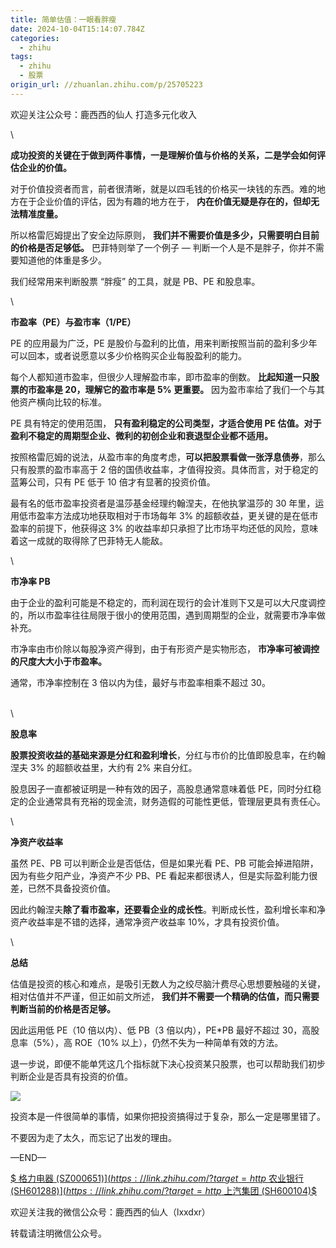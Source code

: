 ```yaml
---
title: 简单估值：一眼看胖瘦
date: 2024-10-04T15:14:07.784Z
categories:
  - zhihu
tags:
  - zhihu
  - 股票
origin_url: //zhuanlan.zhihu.com/p/25705223
---
```

欢迎关注公众号：鹿西西的仙人 打造多元化收入

\


&#x20;**成功投资的关键在于做到两件事情，一是理解价值与价格的关系，二是学会如何评估企业的价值。**&#x20;

对于价值投资者而言，前者很清晰，就是以四毛钱的价格买一块钱的东西。难的地方在于企业价值的评估，因为有趣的地方在于， **内在价值无疑是存在的，但却无法精准度量。**&#x20;

所以格雷厄姆提出了安全边际原则， **我们并不需要价值是多少，只需要明白目前的价格是否足够低。** 巴菲特则举了一个例子 — 判断一个人是不是胖子，你并不需要知道他的体重是多少。

我们经常用来判断股票 “胖瘦” 的工具，就是 PB、PE 和股息率。

\


&#x20;**市盈率（PE）与盈市率（1/PE）**&#x20;

PE 的应用最为广泛，PE 是股价与盈利的比值，用来判断按照当前的盈利多少年可以回本，或者说愿意以多少价格购买企业每股盈利的能力。

每个人都知道市盈率，但很少人理解盈市率，即市盈率的倒数。 **比起知道一只股票的市盈率是 20，理解它的盈市率是 5% 更重要。** 因为盈市率给了我们一个与其他资产横向比较的标准。

PE 具有特定的使用范围， **只有盈利稳定的公司类型，才适合使用 PE 估值。对于盈利不稳定的周期型企业、微利的初创企业和衰退型企业都不适用。**&#x20;

按照格雷厄姆的说法，从盈市率的角度考虑，**可以把股票看做一张浮息债券**，那么只有股票的盈市率高于 2 倍的国债收益率，才值得投资。具体而言，对于稳定的蓝筹公司，只有 PE 低于 10 倍才有显著的投资价值。

最有名的低市盈率投资者是温莎基金经理约翰涅夫，在他执掌温莎的 30 年里，运用低市盈率方法成功地获取相对于市场每年 3% 的超额收益，更关键的是在低市盈率的前提下，他获得这 3% 的收益率却只承担了比市场平均还低的风险，意味着这一成就的取得除了巴菲特无人能敌。

\


**市净率 PB**

由于企业的盈利可能是不稳定的，而利润在现行的会计准则下又是可以大尺度调控的，所以市盈率往往局限于很小的使用范围，遇到周期型的企业，就需要市净率做补充。

市净率由市价除以每股净资产得到，由于有形资产是实物形态， **市净率可被调控的尺度大大小于市盈率。**&#x20;

通常，市净率控制在 3 倍以内为佳，最好与市盈率相乘不超过 30。

\
\


**股息率**

**股票投资收益的基础来源是分红和盈利增长**，分红与市价的比值即股息率，在约翰涅夫 3% 的超额收益里，大约有 2% 来自分红。

股息因子一直都被证明是一种有效的因子，高股息通常意味着低 PE，同时分红稳定的企业通常具有充裕的现金流，财务造假的可能性更低，管理层更具有责任心。

\


**净资产收益率**

虽然 PE、PB 可以判断企业是否低估，但是如果光看 PE、PB 可能会掉进陷阱，因为有些夕阳产业，净资产不少 PB、PE 看起来都很诱人，但是实际盈利能力很差，已然不具备投资价值。

因此约翰涅夫**除了看市盈率，还要看企业的成长性**。判断成长性，盈利增长率和净资产收益率是不错的选择，通常净资产收益率 10%，才具有投资价值。

\


**总结**

估值是投资的核心和难点，是吸引无数人为之绞尽脑汁费尽心思想要触碰的关键，相对估值并不严谨，但正如前文所述， **我们并不需要一个精确的估值，而只需要判断当前的价格是否足够。**&#x20;

因此运用低 PE（10 倍以内）、低 PB（3 倍以内），PE\*PB 最好不超过 30，高股息率（5%），高 ROE（10% 以上），仍然不失为一种简单有效的方法。

退一步说，即便不能单凭这几个指标就下决心投资某只股票，也可以帮助我们初步判断企业是否具有投资的价值。

![](https://picx.zhimg.com/v2-5ee73bdf60b9404ae7bbe6e85b633575_b.jpg)

投资本是一件很简单的事情，如果你把投资搞得过于复杂，那么一定是哪里错了。

不要因为走了太久，而忘记了出发的理由。

—END—

[$ 格力电器 (SZ000651)$](https://link.zhihu.com/?target=http%3A//xueqiu.com/S/SZ000651)[$ 农业银行 (SH601288)$](https://link.zhihu.com/?target=http%3A//xueqiu.com/S/SH601288)[$ 上汽集团 (SH600104)$](https://link.zhihu.com/?target=http%3A//xueqiu.com/S/SH600104)

欢迎关注我的微信公众号：鹿西西的仙人（lxxdxr）

转载请注明微信公众号。
